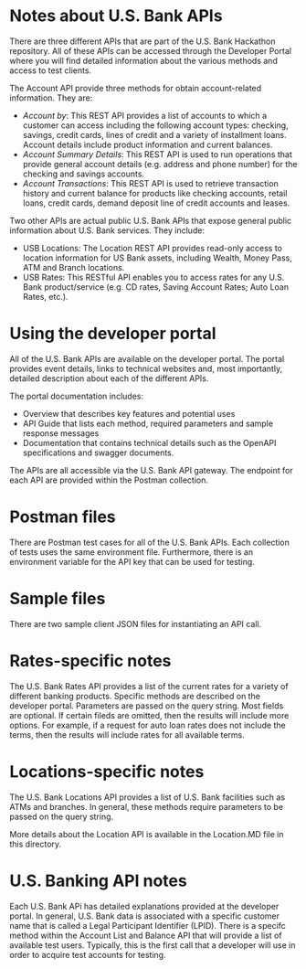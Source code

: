 # Notes about U.S. Bank APIs

There are three different APIs that are part of the U.S. Bank Hackathon repository. All of these APIs can be accessed through the Developer Portal where you will find detailed information about the various methods and access to test clients.

The Account API provide three methods for obtain account-related information. They are:
- *Account by*: This REST API provides a list of accounts to which a customer can access including the following account types: checking, savings, credit cards, lines of credit and a variety of installment loans. Account details include product information and current balances.
- *Account Summary Details*: This REST API is used to run operations that provide general account details (e.g. address and phone number) for the checking and savings accounts.
- *Account Transactions*: This REST API is used to retrieve transaction history and current balance for products like checking accounts, retail loans, credit cards, demand deposit line of credit accounts and leases.

Two other APIs are actual public U.S. Bank APIs that expose general public information about U.S. Bank services. They include:
- USB Locations: The Location REST API provides read-only access to location information for US Bank assets, including Wealth, Money Pass, ATM and Branch locations.
- USB Rates: This RESTful API enables you to access rates for any U.S. Bank product/service (e.g. CD rates, Saving Account Rates; Auto Loan Rates, etc.).

# Using the developer portal
All of the U.S. Bank APIs are available on the developer portal. The portal provides event details, links to technical websites and, most importantly, detailed description about each of the different APIs.

The portal documentation includes:
- Overview that describes key features and potential uses
- API Guide that lists each method, required parameters and sample response messages
- Documentation that contains technical details such as the OpenAPI specifications and swagger documents.

The APIs are all accessible via the U.S. Bank API gateway. The endpoint for each API are provided within the Postman collection.

# Postman files
There are Postman test cases for all of the U.S. Bank APIs. Each collection of tests uses the same environment file. Furthermore, there is an environment variable for the API key that can be used for testing.

# Sample files
There are two sample client JSON files for instantiating an API call.

# Rates-specific notes
The U.S. Bank Rates API provides a list of the current rates for a variety of different banking products. Specific methods are described on the developer portal. Parameters are passed on the query string. Most fields are optional. If certain fileds are omitted, then the results will include more options. For example, if a request for auto loan rates does not include the terms, then the results will include rates for all available terms.

# Locations-specific notes
The U.S. Bank Locations API provides a list of U.S. Bank facilities such as ATMs and branches. In general, these methods require parameters to be passed on the query string.

More details about the Location API is available in the Location.MD file in this directory.

# U.S. Banking API notes
Each U.S. Bank APi has detailed explanations provided at the developer portal. In general, U.S. Bank data is associated with a specific customer name that is called a Legal Participant Identifier (LPID). There is a specifc method within the Account List and Balance API that will provide a list of available test users. Typically, this is the first call that a developer will use in order to acquire test accounts for testing.
